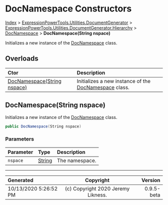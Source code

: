 ﻿# DocNamespace Constructors

[Index](../index.md) > [ExpressionPowerTools.Utilities.DocumentGenerator](ExpressionPowerTools.Utilities.DocumentGenerator.a.md) > [ExpressionPowerTools.Utilities.DocumentGenerator.Hierarchy](ExpressionPowerTools.Utilities.DocumentGenerator.Hierarchy.n.md) > [DocNamespace](ExpressionPowerTools.Utilities.DocumentGenerator.Hierarchy.DocNamespace.cs.md) > **DocNamespace(String nspace)**

Initializes a new instance of the [DocNamespace](ExpressionPowerTools.Utilities.DocumentGenerator.Hierarchy.DocNamespace.cs.md) class.

## Overloads

| Ctor | Description |
| :-- | :-- |
| [DocNamespace(String nspace)](#docnamespacestring-nspace) | Initializes a new instance of the [DocNamespace](ExpressionPowerTools.Utilities.DocumentGenerator.Hierarchy.DocNamespace.cs.md) class. |

## DocNamespace(String nspace)

Initializes a new instance of the [DocNamespace](ExpressionPowerTools.Utilities.DocumentGenerator.Hierarchy.DocNamespace.cs.md) class.

```csharp
public DocNamespace(String nspace)
```

### Parameters

| Parameter | Type | Description |
| :-- | :-- | :-- |
| `nspace` | [String](https://docs.microsoft.com/dotnet/api/system.string) | The namespace. |



---

| Generated | Copyright | Version |
| :-- | :-: | --: |
| 10/13/2020 5:26:52 PM | (c) Copyright 2020 Jeremy Likness. | 0.9.5-beta |
